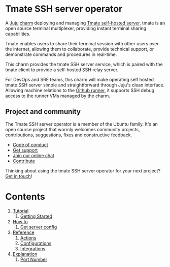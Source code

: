 # Tmate SSH server operator

A [Juju](https://juju.is/) [charm](https://juju.is/docs/olm/charmed-operators)
deploying and managing [Tmate self-hosted server](https://tmate.io/). tmate is an
open source terminal multiplexer, providing instant terminal sharing capabilities.

Tmate enables users to share their terminal session with other users over the internet, allowing
them to collaborate, provide technical support, or demonstrate commands and procedures in
real-time.

This charm provides the tmate SSH server service, which is paired with the tmate client to provide
a self-hosted SSH relay server.

For DevOps and SRE teams, this charm will make operating self hosted tmate SSH server simple and
straightforward through Juju's clean interface. Allowing machine relations to the
[Github runner](https://charmhub.io/github-runner), it supports SSH debug access to the runner VMs
managed by the charm.

## Project and community

The Tmate SSH server operator is a member of the Ubuntu family. It's an open source project that
warmly welcomes community projects, contributions, suggestions, fixes and constructive feedback.

- [Code of conduct](https://ubuntu.com/community/code-of-conduct)
- [Get support](https://discourse.charmhub.io/)
- [Join our online chat](https://matrix.to/#/#charmhub-charmdev:ubuntu.com)
- [Contribute](https://github.com/canonical/tmate-ssh-server-operator/blob/main/CONTRIBUTING.md)

Thinking about using the tmate SSH server operator for your next project?
[Get in touch](https://matrix.to/#/#charmhub-charmdev:ubuntu.com)!

# Contents

1. [Tutorial](tutorial)
   1. [Getting Started](tutorial/getting-started.md)
1. [How to](how-to)
   1. [Get server config](how-to/get-server-config.md)
1. [Reference](reference)
   1. [Actions](reference/actions.md)
   1. [Configurations](reference/configurations.md)
   1. [Integrations](reference/integrations.md)
1. [Explanation](explanation)
   1. [Port Number](explanation/port-number.md)
